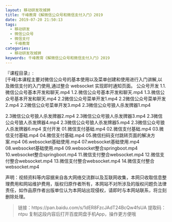 ```yaml
---
layout: 移动研发攻城狮
title: 千峰教育《解微信公众号和微信支付入门》2019
date: 2019-07-20 21:50:13
tags:
  - 移动研发
  - 微信公众号
  - 微信支付
  - 千峰教育
categories:
  - 移动研发攻城狮
keywords: 千峰教育《解微信公众号和微信支付入门》2019
---
```

『课程目录』:  
[千峰]本课程主要对微信公众号的基本使用以及菜单创建和使用进行入门讲解,以及微信支付的入门使用,通过整合 websocket 实现即时通知页面。
公众号开发
1.1.微信公众号基本开发和聊天.mp4
1.2.微信公众号基本开发和聊天.mp4
1.3.微信公众号基本开发和聊天.mp4
2.2微信公众号菜单开发1.mp4
2.2微信公众号菜单开发2.mp4
2.2微信公众号菜单开发3.mp4
2.3微信公众号狼人杀发牌器1.mp4
<!-- more --> 
2.3微信公众号狼人杀发牌器2.mp4
2.3微信公众号狼人杀发牌器3.mp4
2.3微信公众号狼人杀发牌器4.mp4
2.3微信公众号狼人杀发牌器5.mp4
2.3微信公众号狼人杀发牌器6.mp4
支付开发
01.微信支付基础.mp4
02.微信支付基础.mp4
03.微信支付基础.mp4
04.微信支付基础.mp4
05.微信扫码支付跳转页面的解决方案.mp4
06.websocket基础使用.mp4
07.websocket基础使用.mp4
08.websocket基础使用.mp4
09.websocket整合springboot.mp4
10.websocket整合springboot.mp4
11.微信支付整合websocket.mp4
12.微信支付整合websocket.mp4
13.微信支付整合websocket.mp4
14.微信支付整合websocket.mp4
<div class="post-copyright">
    <div class="post-copyright__author">
      <span class="post-copyright-meta">声明：视频资料等内容据来自各大网络交流群以及互联网收集，本网只收取信息整理费用和网站维护费用，版权归原作者所有，本网站不对所涉及的版权问题负法律责任，如作品原作者出版单位认为本网站出现侵权，请即时与本网站联系，将立刻删除处理。 </span>
    </div>
</div>

<blockquote class="blockquote-center">
链接：https://pan.baidu.com/s/1dER8FzcJAdT24BcQw4fsUA 
提取码：ntpu 
复制这段内容后打开百度网盘手机App，操作更方便哦
</blockquote>

